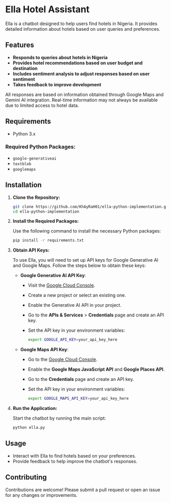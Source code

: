 # Ella Hotel Assistant

Ella is a chatbot designed to help users find hotels in Nigeria. It provides detailed information about hotels based on user queries and preferences.

## Features

- **Responds to queries about hotels in Nigeria**
- **Provides hotel recommendations based on user budget and destination**
- **Includes sentiment analysis to adjust responses based on user sentiment**
- **Takes feedback to improve development**

All responses are based on information obtained through Google Maps and Gemini AI integration. Real-time information may not always be available due to limited access to hotel data.

## Requirements

- Python 3.x

### Required Python Packages:

- `google-generativeai`
- `textblob`
- `googlemaps`

## Installation

1. **Clone the Repository:**

   ```bash
   git clone https://github.com/KhAyRaH01/ella-python-implementation.git
   cd ella-python-implementation
   ```

2. **Install the Required Packages:**

   Use the following command to install the necessary Python packages:

   ```bash
   pip install -r requirements.txt
   ```

3. **Obtain API Keys:**

   To use Ella, you will need to set up API keys for Google Generative AI and Google Maps. Follow the steps below to obtain these keys:

   - **Google Generative AI API Key**:
     - Visit the [Google Cloud Console](https://console.cloud.google.com/).
     - Create a new project or select an existing one.
     - Enable the Generative AI API in your project.
     - Go to the **APIs & Services** > **Credentials** page and create an API key.
     - Set the API key in your environment variables:

       ```bash
       export GOOGLE_API_KEY=your_api_key_here
       ```

   - **Google Maps API Key**:
     - Go to the [Google Cloud Console](https://console.cloud.google.com/).
     - Enable the **Google Maps JavaScript API** and **Google Places API**.
     - Go to the **Credentials** page and create an API key.
     - Set the API key in your environment variables:

       ```bash
       export GOOGLE_MAPS_API_KEY=your_api_key_here
       ```

4. **Run the Application:**

   Start the chatbot by running the main script:

   ```bash
   python ella.py
   ```

## Usage

- Interact with Ella to find hotels based on your preferences.
- Provide feedback to help improve the chatbot's responses.

## Contributing

Contributions are welcome! Please submit a pull request or open an issue for any changes or improvements.

